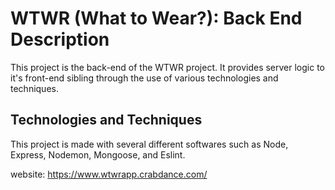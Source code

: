 # WTWR (What to Wear?): Back End Description

This project is the back-end of the WTWR project. It provides server logic to it's
front-end sibling through the use of various technologies and techniques.

## Technologies and Techniques

This project is made with several different softwares such as Node, Express,
Nodemon, Mongoose, and Eslint.

website:
https://www.wtwrapp.crabdance.com/
